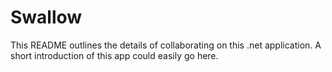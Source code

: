 # Swallow
This README outlines the details of collaborating on this .net application.
A short introduction of this app could easily go here.

